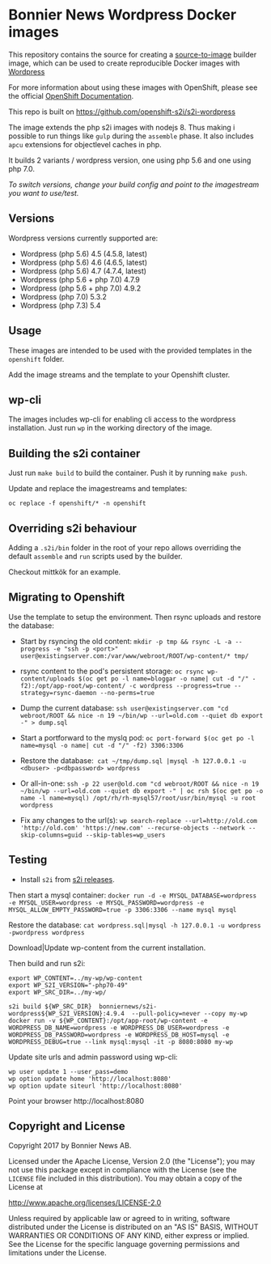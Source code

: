 # Bonnier News Wordpress Docker images

This repository contains the source for creating a
[source-to-image](https://github.com/openshift/source-to-image) builder image,
which can be used to create reproducible Docker images with [Wordpress](https://wordpress.org)

For more information about using these images with OpenShift, please see
the official
[OpenShift
Documentation](https://docs.openshift.org/latest/using_images/s2i_images/php.html).

This repo is built on https://github.com/openshift-s2i/s2i-wordpress

The image extends the php s2i images with nodejs 8. Thus making i possible to run things like `gulp` during the `assemble` phase. It also includes `apcu` extensions for objectlevel caches in php.

It builds 2 variants / wordpress version, one using php 5.6 and one using php 7.0.

*To switch versions, change your build config and point to the imagestream you want to use/test.*

## Versions

Wordpress versions currently supported are:

* Wordpress (php 5.6) 4.5 (4.5.8, latest) 
* Wordpress (php 5.6) 4.6 (4.6.5, latest)
* Wordpress (php 5.6) 4.7 (4.7.4, latest)
* Wordpress (php 5.6 + php 7.0) 4.7.9
* Wordpress (php 5.6 + php 7.0) 4.9.2
* Wordpress (php 7.0) 5.3.2
* Wordpress (php 7.3) 5.4


## Usage

These images are intended to be used with the provided templates in the `openshift` folder.

Add the image streams and the template to your Openshift cluster.

## wp-cli
The images includes wp-cli for enabling cli access to the wordpress installation. Just run `wp` in the working directory of the image.

## Building the s2i container

Just run `make build` to build the container. Push it by running `make push`.

Update and replace the imagestreams and templates:

`oc replace -f openshift/* -n openshift`

## Overriding s2i behaviour

Adding a `.s2i/bin` folder in the root of your repo allows overriding the default `assemble` and `run` scripts used by the builder.

Checkout mittkök for an example.

## Migrating to Openshift
Use the template to setup the environment. Then rsync uploads and restore the database:
* Start by rsyncing the old content: `mkdir -p tmp && rsync -L -a --progress -e "ssh -p <port>" user@existingserver.com:/var/www/webroot/ROOT/wp-content/* tmp/`
* rsync content to the pod's persistent storage: `oc rsync wp-content/uploads $(oc get po -l name=bloggar -o name| cut -d "/" -f2):/opt/app-root/wp-content/ -c wordpress --progress=true --strategy=rsync-daemon --no-perms=true`
* Dump the current database: `ssh user@existingserver.com "cd webroot/ROOT && nice -n 19 ~/bin/wp --url=old.com --quiet db export -" > dump.sql` 
* Start a portforward to the myslq pod: `oc port-forward $(oc get po -l name=mysql -o name| cut -d "/" -f2) 3306:3306` 
* Restore the database:  `cat ~/tmp/dump.sql |mysql -h 127.0.0.1 -u <dbuser> -p<dbpassword> wordpress` 

* Or all-in-one: `ssh -p 22 user@old.com "cd webroot/ROOT && nice -n 19 ~/bin/wp --url=old.com --quiet db export -" | oc rsh $(oc get po -o name -l name=mysql) /opt/rh/rh-mysql57/root/usr/bin/mysql -u root wordpress` 

* Fix any changes to the url(s): `wp search-replace --url=http://old.com 'http://old.com' 'https://new.com' --recurse-objects --network --skip-columns=guid --skip-tables=wp_users`



## Testing

* Install `s2i` from [s2i releases](https://github.com/openshift/source-to-image/releases).

Then start a mysql container:
`docker run -d -e MYSQL_DATABASE=wordpress -e MYSQL_USER=wordpress -e MYSQL_PASSWORD=wordpress -e MYSQL_ALLOW_EMPTY_PASSWORD=true -p 3306:3306 --name mysql mysql`

Restore the database:
`cat wordpress.sql|mysql -h 127.0.0.1 -u wordpress -pwordpress wordpress`

Download|Update wp-content from the current installation.


Then build and run s2i:

```
export WP_CONTENT=../my-wp/wp-content
export WP_S2I_VERSION="-php70-49"
export WP_SRC_DIR=../my-wp/

s2i build ${WP_SRC_DIR}  bonniernews/s2i-wordpress${WP_S2I_VERSION}:4.9.4  --pull-policy=never --copy my-wp
docker run -v ${WP_CONTENT}:/opt/app-root/wp-content -e WORDPRESS_DB_NAME=wordpress -e WORDPRESS_DB_USER=wordpress -e WORDPRESS_DB_PASSWORD=wordpress -e WORDPRESS_DB_HOST=mysql -e WORDPRESS_DEBUG=true --link mysql:mysql -it -p 8080:8080 my-wp
```


Update site urls and admin password using wp-cli:

```
wp user update 1 --user_pass=demo
wp option update home 'http://localhost:8080'
wp option update siteurl 'http://localhost:8080'
```



Point your browser http://localhost:8080


## Copyright and License

Copyright 2017 by Bonnier News AB.

Licensed under the Apache License, Version 2.0 (the "License"); you may not
use this package except in compliance with the License (see the `LICENSE` file
included in this distribution). You may obtain a copy of the License at

   http://www.apache.org/licenses/LICENSE-2.0

Unless required by applicable law or agreed to in writing, software
distributed under the License is distributed on an "AS IS" BASIS, WITHOUT
WARRANTIES OR CONDITIONS OF ANY KIND, either express or implied. See the
License for the specific language governing permissions and limitations under
the License.
